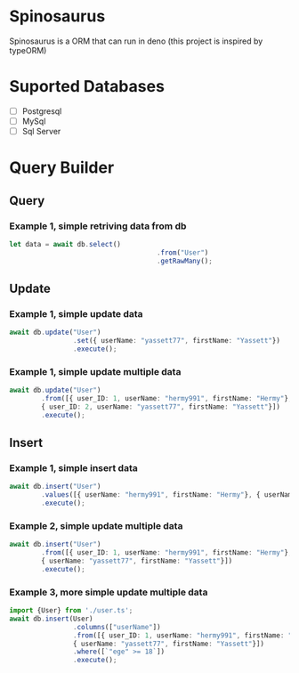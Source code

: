 # Spinosaurus
Spinosaurus is a ORM that can run in deno (this project is inspired by typeORM)

# Suported Databases
- [ ] Postgresql
- [ ] MySql
- [ ] Sql Server
# Query Builder
## Query
### Example 1, simple retriving data from db
```typescript
let data = await db.select()
									 .from("User")
									 .getRawMany();
```
## Update
### Example 1, simple update data
```typescript
await db.update("User")
				.set({ userName: "yassett77", firstName: "Yassett"})
				.execute();
```
### Example 1, simple update multiple data
```typescript
await db.update("User")
        .from([{ user_ID: 1, userName: "hermy991", firstName: "Hermy"},
        { user_ID: 2, userName: "yassett77", firstName: "Yassett"}])
        .execute();
```
## Insert
### Example 1, simple insert data
```typescript
await db.insert("User")
        .values([{ userName: "hermy991", firstName: "Hermy"}, { userName: "yassett77", firstName: "Yassett"}])
        .execute();
```
### Example 2, simple update multiple data
```typescript
await db.insert("User")
        .from([{ user_ID: 1, userName: "hermy991", firstName: "Hermy"}, 
        { userName: "yassett77", firstName: "Yassett"}])
        .execute();
```
### Example 3, more simple update multiple data
```typescript
import {User} from './user.ts';
await db.insert(User)
				.columns(["userName"])
				.from([{ user_ID: 1, userName: "hermy991", firstName: "Hermy"}, 
				{ userName: "yassett77", firstName: "Yassett"}])
				.where([`"ege" >= 18`])
				.execute();
```

